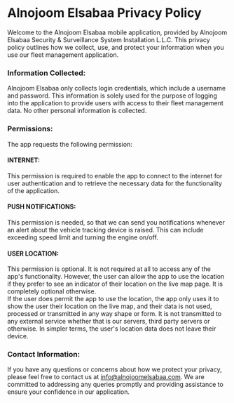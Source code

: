 # Alnojoom Elsabaa Privacy Policy

Welcome to the Alnojoom Elsabaa mobile application, provided by Alnojoom Elsabaa Security & Surveillance System Installation L.L.C. This privacy policy outlines how we collect, use, and protect your information when you use our fleet management application.
<br />
### Information Collected:
Alnojoom Elsabaa only collects login credentials, which include a username and password. This information is solely used for the purpose of logging into the application to provide users with access to their fleet management data. No other personal information is collected.
<br/>
### Permissions:
The app requests the following permission:
<br/>
#### INTERNET: 
This permission is required to enable the app to connect to the internet for user authentication and to retrieve the necessary data for the functionality of the application.
<br/>
#### PUSH NOTIFICATIONS:
This permission is needed, so that we can send you notifications whenever an alert about the vehicle tracking device is raised. This can include exceeding speed limit and turning the engine on/off.
<br />
#### USER LOCATION:
This permission is optional. It is not required at all to access any of the app's functionality. However, the user can allow the app to use the location if they prefer to see an indicator of their location on the live map page. It is completely optional otherwise.
<br />
If the user does permit the app to use the location, the app only uses it to show the user their location on the live map, and their data is not used, processed or transmitted in any way shape or form. It is not transmitted to any external service whether that is our servers, third party servers or otherwise. In simpler terms, the user's location data does not leave their device.
<br />
### Contact Information:
If you have any questions or concerns about how we protect your privacy, please feel free to contact us at info@alnojoomelsabaa.com. We are committed to addressing any queries promptly and providing assistance to ensure your confidence in our application.
